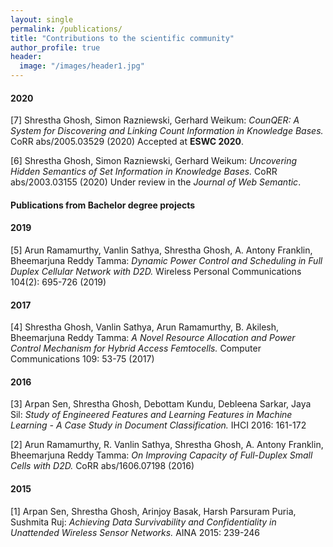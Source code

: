 ```yaml
---
layout: single
permalink: /publications/
title: "Contributions to the scientific community"
author_profile: true
header:
  image: "/images/header1.jpg"
---
```


#### 2020

[7] Shrestha Ghosh, Simon Razniewski, Gerhard Weikum:
	*CounQER: A System for Discovering and Linking Count Information in Knowledge Bases.* CoRR abs/2005.03529 (2020)
	Accepted at **ESWC 2020**.

[6] Shrestha Ghosh, Simon Razniewski, Gerhard Weikum:
	*Uncovering Hidden Semantics of Set Information in Knowledge Bases.* CoRR abs/2003.03155 (2020)
	Under review in the *Journal of Web Semantic*.

#### Publications from Bachelor degree projects

#### 2019

[5] Arun Ramamurthy, Vanlin Sathya, Shrestha Ghosh, A. Antony Franklin, Bheemarjuna Reddy Tamma:
	*Dynamic Power Control and Scheduling in Full Duplex Cellular Network with D2D.* Wireless Personal Communications 104(2): 695-726 (2019)

#### 2017

[4] Shrestha Ghosh, Vanlin Sathya, Arun Ramamurthy, B. Akilesh, Bheemarjuna Reddy Tamma:
	*A Novel Resource Allocation and Power Control Mechanism for Hybrid Access Femtocells.* Computer Communications 109: 53-75 (2017)

#### 2016

[3] Arpan Sen, Shrestha Ghosh, Debottam Kundu, Debleena Sarkar, Jaya Sil:
	*Study of Engineered Features and Learning Features in Machine Learning - A Case Study in Document Classification.* IHCI 2016: 161-172

[2] Arun Ramamurthy, R. Vanlin Sathya, Shrestha Ghosh, A. Antony Franklin, Bheemarjuna Reddy Tamma:
	*On Improving Capacity of Full-Duplex Small Cells with D2D.* CoRR abs/1606.07198 (2016)

#### 2015

[1] Arpan Sen, Shrestha Ghosh, Arinjoy Basak, Harsh Parsuram Puria, Sushmita Ruj: 
	*Achieving Data Survivability and Confidentiality in Unattended Wireless Sensor Networks.* AINA 2015: 239-246